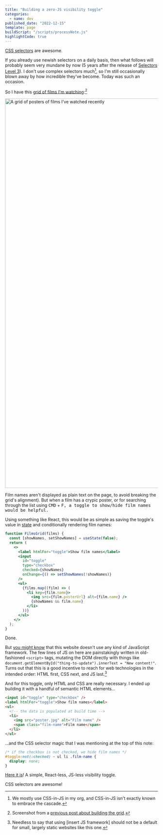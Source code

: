 ```yaml
---
title: "Building a zero-JS visibility toggle"
categories:
  - name: dev
published_date: "2022-12-15"
template: page
buildScript: "/scripts/processNote.js"
highlightCode: true
---
```


[CSS selectors](https://www.w3.org/TR/selectors-4/) are awesome.

If you already use newish selectors on a daily basis, then what follows will probably seem very mundane by now (5 years after the release of [Selectors Level 3](https://www.w3.org/TR/selectors-3/)). I don't use complex selectors much[^1], so I'm still occasionally blown away by how incredible they've become. Today was such an occasion.

So I have this [grid of films I'm watching](/watching/):[^2]

<img width="1280" height="794" style="aspect-ratio:1280/794;height:auto;" src="/static/images/2022-04-08-image-grid-final.jpg" alt="A grid of posters of films I've watched recently">

Film names aren't displayed as plain text on the page, to avoid breaking the grid's alignment). But when a film has a crypic poster, or for searching through the list using <kbd>CMD</kbd> + <kbd>F<kbd>, a toggle to show/hide film names would be helpful.

Using something like React, this would be as simple as saving the toggle's value in [state](https://beta.reactjs.org/learn/state-a-components-memory) and conditionally rendering film names:

```jsx
function FilmsGrid(films) {
  const [showNames, setShowNames] = useState(false);
  return (
    <>
      <label htmlFor="toggle">Show film names</label>
      <input
        id="toggle"
        type="checkbox"
        checked={showNames}
        onChange={() => setShowNames(!showNames)}
      />
      <ul>
        {films.map((film) => (
          <li key={film.name}>
            <img src={film.posterUrl} alt={film.name} />
            {showNames && film.name}
          </li>
        ))}
      </ul>
    </>
  );
}
```

Done.

But [you might know](/notes/spring-summer-22-a-new-look-for-this-website/) that this website doesn't use any kind of JavaScript framework. The few lines of JS on here are painstakingly written in old-fashioned `<script>` tags, mutating the DOM directly with things like `document.getElementById("thing-to-update").innerText = "New content!"`. Turns out that this is a good incentive to reach for web technologies in the intended order: HTML first, CSS next, and JS last.[^3]

And for this toggle, only HTML and CSS are really necessary. I ended up building it with a handful of semantic HTML elements...

```html
<input id="toggle" type="checkbox" />
<label htmlFor="toggle">Show film names</label>
<ul>
  <!-- the data is populated at build time -->
  <li>
    <img src="poster.jpg" alt="Film name" />
    <span class="film-name">Film name</span>
  </li>
</ul>
```

...and the CSS selector magic that I was mentioning at the top of this note:

```css
/* if the checkbox is not checked, we hide film names */
#toggle:not(:checked) ~ ul li .film-name {
  display: none;
}
```

[Here it is](/watching/)! A simple, React-less, JS-less visibility toggle.

CSS selectors are awesome!

[^1]: We mostly use CSS-in-JS in my org, and CSS-in-JS isn't exactly known to embrace the cascade.
[^2]: Screenshot from a [previous post about building the grid](/notes/a-zero-js-lazy-loading-image-grid-for-2022/).
[^3]: Needless to say that using [insert JS framework] should not be a default for small, largely static websites like this one.
